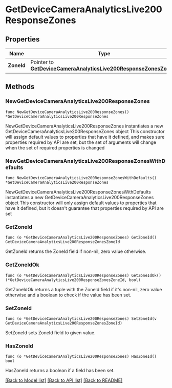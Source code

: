 # GetDeviceCameraAnalyticsLive200ResponseZones

## Properties

Name | Type | Description | Notes
------------ | ------------- | ------------- | -------------
**ZoneId** | Pointer to [**GetDeviceCameraAnalyticsLive200ResponseZonesZoneId**](GetDeviceCameraAnalyticsLive200ResponseZonesZoneId.md) |  | [optional] 

## Methods

### NewGetDeviceCameraAnalyticsLive200ResponseZones

`func NewGetDeviceCameraAnalyticsLive200ResponseZones() *GetDeviceCameraAnalyticsLive200ResponseZones`

NewGetDeviceCameraAnalyticsLive200ResponseZones instantiates a new GetDeviceCameraAnalyticsLive200ResponseZones object
This constructor will assign default values to properties that have it defined,
and makes sure properties required by API are set, but the set of arguments
will change when the set of required properties is changed

### NewGetDeviceCameraAnalyticsLive200ResponseZonesWithDefaults

`func NewGetDeviceCameraAnalyticsLive200ResponseZonesWithDefaults() *GetDeviceCameraAnalyticsLive200ResponseZones`

NewGetDeviceCameraAnalyticsLive200ResponseZonesWithDefaults instantiates a new GetDeviceCameraAnalyticsLive200ResponseZones object
This constructor will only assign default values to properties that have it defined,
but it doesn't guarantee that properties required by API are set

### GetZoneId

`func (o *GetDeviceCameraAnalyticsLive200ResponseZones) GetZoneId() GetDeviceCameraAnalyticsLive200ResponseZonesZoneId`

GetZoneId returns the ZoneId field if non-nil, zero value otherwise.

### GetZoneIdOk

`func (o *GetDeviceCameraAnalyticsLive200ResponseZones) GetZoneIdOk() (*GetDeviceCameraAnalyticsLive200ResponseZonesZoneId, bool)`

GetZoneIdOk returns a tuple with the ZoneId field if it's non-nil, zero value otherwise
and a boolean to check if the value has been set.

### SetZoneId

`func (o *GetDeviceCameraAnalyticsLive200ResponseZones) SetZoneId(v GetDeviceCameraAnalyticsLive200ResponseZonesZoneId)`

SetZoneId sets ZoneId field to given value.

### HasZoneId

`func (o *GetDeviceCameraAnalyticsLive200ResponseZones) HasZoneId() bool`

HasZoneId returns a boolean if a field has been set.


[[Back to Model list]](../README.md#documentation-for-models) [[Back to API list]](../README.md#documentation-for-api-endpoints) [[Back to README]](../README.md)


